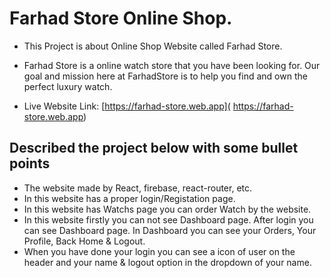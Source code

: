 # Farhad Store Online Shop.

* This Project is about Online Shop Website called Farhad Store.

* Farhad Store is a online watch store that you have been looking for. Our goal and mission here at FarhadStore is to help you find and own the perfect luxury watch.

* Live Website Link: [https://farhad-store.web.app]( https://farhad-store.web.app)

## Described the project below with some bullet points
* The website made by React, firebase, react-router, etc.
* In this website has a proper login/Registation page.
* In this website has Watchs page you can order Watch by the website.
* In this website firstly you can not see Dashboard page. After login you can see Dashboard page. In Dashboard you can see your Orders, Your Profile, Back Home & Logout.
* When you have done your login you can see a icon of user on the header and your name & logout option in the dropdown of your name.